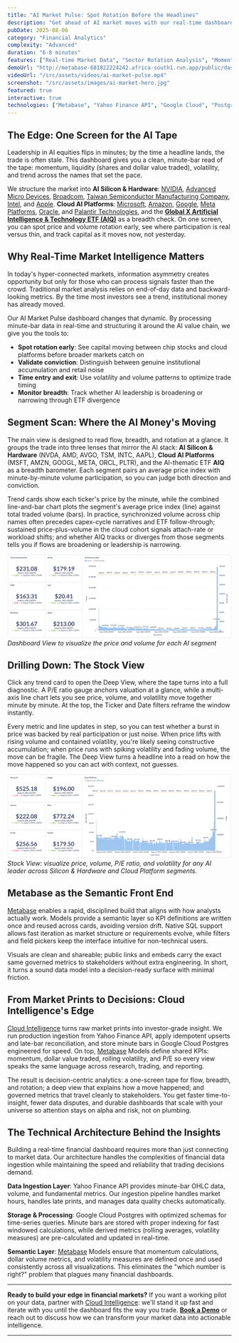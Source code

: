 ```yaml
---
title: "AI Market Pulse: Spot Rotation Before the Headlines"
description: "Get ahead of AI market moves with our real-time dashboard that tracks momentum, liquidity, and volatility across AI Silicon & Hardware, Cloud AI Platforms and AI-ETFs. Spot rotation before the headlines hit."
pubDate: 2025-08-06
category: "Financial Analytics"
complexity: "Advanced"
duration: "6-8 minutes"
features: ["Real-time Market Data", "Sector Rotation Analysis", "Momentum Tracking", "Liquidity Analysis", "P/E Ratio Analysis", "Volatility Monitoring"]
demoUrl: "http://metabase-681822224242.africa-south1.run.app/public/dashboard/746552b9-5156-4603-8e91-d582480564fb"
videoUrl: "/src/assets/videos/ai-market-pulse.mp4"
screenshot: "/src/assets/images/ai-market-hero.jpg"
featured: true
interactive: true
technologies: ["Metabase", "Yahoo Finance API", "Google Cloud", "PostgreSQL", "Real-time Analytics"]
---
```


## The Edge: One Screen for the AI Tape

Leadership in AI equities flips in minutes; by the time a headline lands, the trade is often stale. This dashboard gives you a clean, minute-bar read of the tape: momentum, liquidity (shares and dollar value traded), volatility, and trend across the names that set the pace. 


We structure the market into **AI Silicon & Hardware**: [NVIDIA](https://www.nvidia.com/), [Advanced Micro Devices](https://www.amd.com/), [Broadcom](https://www.broadcom.com/), [Taiwan Semiconductor Manufacturing Company](https://www.tsmc.com/), [Intel](https://www.intel.com/), and [Apple](https://www.apple.com/). **Cloud AI Platforms**: [Microsoft](https://www.microsoft.com/), [Amazon](https://www.amazon.com/), [Google](https://en.wikipedia.org/wiki/Google), [Meta Platforms](https://about.meta.com/), [Oracle](https://www.oracle.com/), and [Palantir Technologies](https://www.palantir.com/), and the **[Global X Artificial Intelligence & Technology ETF (AIQ)](https://www.globalxetfs.com/funds/aiq/)** as a breadth check. On one screen, you can spot price and volume rotation early, see where participation is real versus thin, and track capital as it moves now, not yesterday.


## Why Real-Time Market Intelligence Matters

In today's hyper-connected markets, information asymmetry creates opportunity but only for those who can process signals faster than the crowd. Traditional market analysis relies on end-of-day data and backward-looking metrics. By the time most investors see a trend, institutional money has already moved.

Our AI Market Pulse dashboard changes that dynamic. By processing minute-bar data in real-time and structuring it around the AI value chain, we give you the tools to:

- **Spot rotation early**: See capital moving between chip stocks and cloud platforms before broader markets catch on
- **Validate conviction**: Distinguish between genuine institutional accumulation and retail noise
- **Time entry and exit**: Use volatility and volume patterns to optimize trade timing
- **Monitor breadth**: Track whether AI leadership is broadening or narrowing through ETF divergence

## Segment Scan: Where the AI Money's Moving

The main view is designed to read flow, breadth, and rotation at a glance. It groups the trade into three lenses that mirror the AI stack: **AI Silicon & Hardware** (NVDA, AMD, AVGO, TSM, INTC, AAPL), **Cloud AI Platforms** (MSFT, AMZN, GOOGL, META, ORCL, PLTR), and the AI-thematic ETF **AIQ** as a breadth barometer. Each segment pairs an average price index with minute-by-minute volume participation, so you can judge both direction and conviction.

Trend cards show each ticker's price by the minute, while the combined line-and-bar chart plots the segment's average price index (line) against total traded volume (bars). In practice, synchronized volume across chip names often precedes capex-cycle narratives and ETF follow-through; sustained price-plus-volume in the cloud cohort signals attach-rate or workload shifts; and whether AIQ tracks or diverges from those segments tells you if flows are broadening or leadership is narrowing.

![AI Market Dashboard Overview](/src/assets/images/ai-dashboard-overview.png)
*Dashboard View to visualize the price and volume for each AI segment*

## Drilling Down: The Stock View

Click any trend card to open the Deep View, where the tape turns into a full diagnostic. A P/E ratio gauge anchors valuation at a glance, while a multi-axis line chart lets you see price, volume, and volatility move together minute by minute. At the top, the Ticker and Date filters reframe the window instantly.

Every metric and line updates in step, so you can test whether a burst in price was backed by real participation or just noise. When price lifts with rising volume and contained volatility, you're likely seeing constructive accumulation; when price runs with spiking volatility and fading volume, the move can be fragile. The Deep View turns a headline into a read on how the move happened so you can act with context, not guesses.

![AI Stock Deep View](/src/assets/images/ai-stock-deep-view.png)
*Stock View: visualize price, volume, P/E ratio, and volatility for any AI leader across Silicon & Hardware and Cloud Platform segments.*

## Metabase as the Semantic Front End

[Metabase](https://www.metabase.com/) enables a rapid, disciplined build that aligns with how analysts actually work. Models provide a semantic layer so KPI definitions are written once and reused across cards, avoiding version drift. Native SQL support allows fast iteration as market structure or requirements evolve, while filters and field pickers keep the interface intuitive for non-technical users. 

Visuals are clean and shareable; public links and embeds carry the exact same governed metrics to stakeholders without extra engineering. In short, it turns a sound data model into a decision-ready surface with minimal friction.

## From Market Prints to Decisions: Cloud Intelligence's Edge

[Cloud Intelligence](https://cloudintelligence.africa/) turns raw market prints into investor-grade insight. We run production ingestion from Yahoo Finance API, apply idempotent upserts and late-bar reconciliation, and store minute bars in Google Cloud Postgres engineered for speed. On top, [Metabase](https://www.metabase.com/) Models define shared KPIs: momentum, dollar value traded, rolling volatility, and P/E so every view speaks the same language across research, trading, and reporting.

The result is decision-centric analytics: a one-screen tape for flow, breadth, and rotation; a deep view that explains how a move happened; and governed metrics that travel cleanly to stakeholders. You get faster time-to-insight, fewer data disputes, and durable dashboards that scale with your universe so attention stays on alpha and risk, not on plumbing.


## The Technical Architecture Behind the Insights

Building a real-time financial dashboard requires more than just connecting to market data. Our architecture handles the complexities of financial data ingestion while maintaining the speed and reliability that trading decisions demand.

**Data Ingestion Layer**: Yahoo Finance API provides minute-bar OHLC data, volume, and fundamental metrics. Our ingestion pipeline handles market hours, handles late prints, and manages data quality checks automatically.

**Storage & Processing**: Google Cloud Postgres with optimized schemas for time-series queries. Minute bars are stored with proper indexing for fast windowed calculations, while derived metrics (rolling averages, volatility measures) are pre-calculated and updated in real-time.

**Semantic Layer**: [Metabase](https://www.metabase.com/) Models ensure that momentum calculations, dollar volume metrics, and volatility measures are defined once and used consistently across all visualizations. This eliminates the "which number is right?" problem that plagues many financial dashboards.

---

**Ready to build your edge in financial markets?** If you want a working pilot on your data, partner with [Cloud Intelligence](https://cloudintelligence.africa/): we'll stand it up fast and iterate with you until the dashboard fits the way you trade. [**Book a Demo**](https://cloudintelligence.africa/book-a-call) or reach out to discuss how we can transform your market data into actionable intelligence.

---
